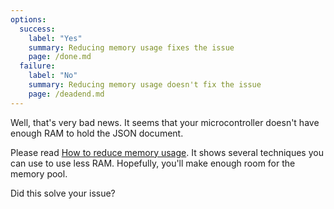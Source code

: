 ```yaml
---
options:
  success:
    label: "Yes"
    summary: Reducing memory usage fixes the issue
    page: /done.md
  failure:
    label: "No"
    summary: Reducing memory usage doesn't fix the issue
    page: /deadend.md
--- 
```


Well, that's very bad news. It seems that your microcontroller doesn't have enough RAM to hold the JSON document.

Please read [How to reduce memory usage](/v7/how-to/reduce-memory-usage/).
It shows several techniques you can use to use less RAM.
Hopefully, you'll make enough room for the memory pool.

Did this solve your issue?
